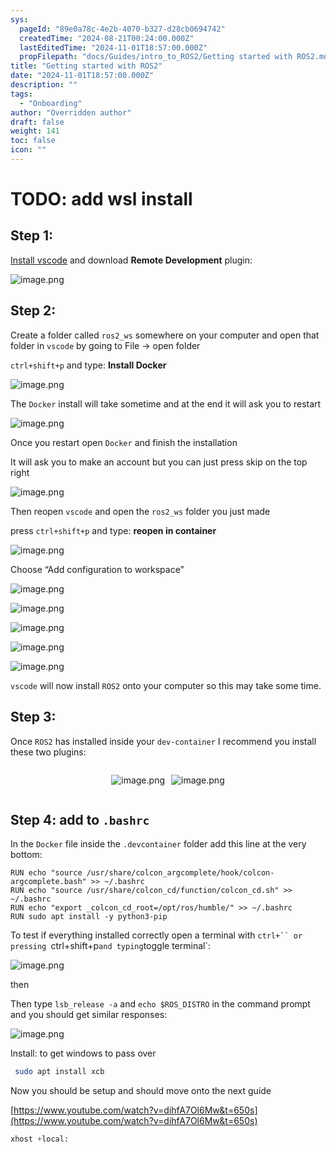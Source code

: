 ```yaml
---
sys:
  pageId: "89e0a78c-4e2b-4070-b327-d28cb0694742"
  createdTime: "2024-08-21T00:24:00.000Z"
  lastEditedTime: "2024-11-01T18:57:00.000Z"
  propFilepath: "docs/Guides/intro_to_ROS2/Getting started with ROS2.md"
title: "Getting started with ROS2"
date: "2024-11-01T18:57:00.000Z"
description: ""
tags:
  - "Onboarding"
author: "Overridden author"
draft: false
weight: 141
toc: false
icon: ""
---
```


# TODO: add wsl install

## Step 1:

[Install vscode](https://code.visualstudio.com/download) and download **Remote Development** plugin:

![image.png](https://prod-files-secure.s3.us-west-2.amazonaws.com/d518164a-d88e-44d1-a4ee-3adb3bd8bce0/efb52993-1881-4a40-b95e-6f020334f022/image.png?X-Amz-Algorithm=AWS4-HMAC-SHA256&X-Amz-Content-Sha256=UNSIGNED-PAYLOAD&X-Amz-Credential=ASIAZI2LB466VWQOQGKC%2F20250210%2Fus-west-2%2Fs3%2Faws4_request&X-Amz-Date=20250210T110441Z&X-Amz-Expires=3600&X-Amz-Security-Token=IQoJb3JpZ2luX2VjEKP%2F%2F%2F%2F%2F%2F%2F%2F%2F%2FwEaCXVzLXdlc3QtMiJHMEUCID2rlX%2FlPo3vMsw4goxeN4DK066IUCv%2FslsUfC%2FciUsGAiEAmAHHPtRoYmfRSfGSHlfLmOUoA%2BIy%2Fvf4KkwQubjMif8qiAQIvP%2F%2F%2F%2F%2F%2F%2F%2F%2F%2FARAAGgw2Mzc0MjMxODM4MDUiDLGOBV%2B3QH3XuO2rYCrcA8hjaMZX7JrBuOjmu3Q9ysCSxJPlcEKEQ63IP6cHwtQzvm%2BcFJqNxeTQLIcRtuI6Pir9lmqto8dIxiBKPZFE2HrfKPxYrgNRh2Q66BfgF3hc4FUPc4zmdA7ATjxqaNJETXF%2FsjjhOdHC7A627XUSlR9l0aKepxX6YcGJTD91B9waUTnon4GUbG0sqsa0GXuHYRUEnm74%2BymdiO0ZqYZafNhxngdRJQgISljVUWh7IlJS5Bt%2BeUgfDsgdtEZuOyfChwbRmtd%2F7tdzf6CWs3qeKSXvPUNBVdnEtp6mQUP1tb7c5sDnP1NvVVlnHSCYrAYRVPID9mVp9k0vHG1l7wbOKaxjq%2F1edDSICYLEn80psDKhGOIUN0QPxf52FpwIOmsMLKJ%2FAOzpu%2BW%2FyH7Og3yBYsnhv4W064jmn89ekHV9Nq%2FGQmvosD4Ts%2BgFrQwF3uqWG2OyTBhAgBKygZQ2PmMcL6JAVcMv9FRsSiyOzDSu3OiZYFh%2ByUvsH2XSCW%2FJpPvq1ECrdCupsLgTEW5f7FRElW%2FYrmSI4Y4d6OOJEmDiVsPY12ecGRMFAY%2BY2oCydMTto9JjlAFKexMRYL96ryCR08qkLHQEahbcPd69f7kC%2BNwJ%2Bic%2BA14Ejq64kWRYMLaup70GOqUB68T3QTEmKNVvFZJWOPLhphNwSqXYV9ze1QsmI8YgCPPVWs2GVM21T6BRnS7LQJact6d7%2Bj5x8DnY4ctmcl2SVha7X7GW27jO8g1d74rgjAKMCimnaCJyQYjqqo7HON50xyt0j6kY6j1n02uJzSUhB5c95p5Oy2aAhlJUstYg5%2B064HoRFrh8neeas%2BQk1M5nXR42pvDJDUdjcqZtJzVqZKABQS2X&X-Amz-Signature=9e13ea19d6dea52761f37238b889a5970585a6bd82740e7462799b7534297aac&X-Amz-SignedHeaders=host&x-id=GetObject)

## Step 2:

Create a folder called `ros2_ws` somewhere on your computer and open that folder in `vscode` by going to File → open folder 

`ctrl+shift+p` and type: **Install Docker**

![image.png](https://prod-files-secure.s3.us-west-2.amazonaws.com/d518164a-d88e-44d1-a4ee-3adb3bd8bce0/2269dc0e-1cd5-47ff-bceb-c04ad9b2eab0/image.png?X-Amz-Algorithm=AWS4-HMAC-SHA256&X-Amz-Content-Sha256=UNSIGNED-PAYLOAD&X-Amz-Credential=ASIAZI2LB466VWQOQGKC%2F20250210%2Fus-west-2%2Fs3%2Faws4_request&X-Amz-Date=20250210T110441Z&X-Amz-Expires=3600&X-Amz-Security-Token=IQoJb3JpZ2luX2VjEKP%2F%2F%2F%2F%2F%2F%2F%2F%2F%2FwEaCXVzLXdlc3QtMiJHMEUCID2rlX%2FlPo3vMsw4goxeN4DK066IUCv%2FslsUfC%2FciUsGAiEAmAHHPtRoYmfRSfGSHlfLmOUoA%2BIy%2Fvf4KkwQubjMif8qiAQIvP%2F%2F%2F%2F%2F%2F%2F%2F%2F%2FARAAGgw2Mzc0MjMxODM4MDUiDLGOBV%2B3QH3XuO2rYCrcA8hjaMZX7JrBuOjmu3Q9ysCSxJPlcEKEQ63IP6cHwtQzvm%2BcFJqNxeTQLIcRtuI6Pir9lmqto8dIxiBKPZFE2HrfKPxYrgNRh2Q66BfgF3hc4FUPc4zmdA7ATjxqaNJETXF%2FsjjhOdHC7A627XUSlR9l0aKepxX6YcGJTD91B9waUTnon4GUbG0sqsa0GXuHYRUEnm74%2BymdiO0ZqYZafNhxngdRJQgISljVUWh7IlJS5Bt%2BeUgfDsgdtEZuOyfChwbRmtd%2F7tdzf6CWs3qeKSXvPUNBVdnEtp6mQUP1tb7c5sDnP1NvVVlnHSCYrAYRVPID9mVp9k0vHG1l7wbOKaxjq%2F1edDSICYLEn80psDKhGOIUN0QPxf52FpwIOmsMLKJ%2FAOzpu%2BW%2FyH7Og3yBYsnhv4W064jmn89ekHV9Nq%2FGQmvosD4Ts%2BgFrQwF3uqWG2OyTBhAgBKygZQ2PmMcL6JAVcMv9FRsSiyOzDSu3OiZYFh%2ByUvsH2XSCW%2FJpPvq1ECrdCupsLgTEW5f7FRElW%2FYrmSI4Y4d6OOJEmDiVsPY12ecGRMFAY%2BY2oCydMTto9JjlAFKexMRYL96ryCR08qkLHQEahbcPd69f7kC%2BNwJ%2Bic%2BA14Ejq64kWRYMLaup70GOqUB68T3QTEmKNVvFZJWOPLhphNwSqXYV9ze1QsmI8YgCPPVWs2GVM21T6BRnS7LQJact6d7%2Bj5x8DnY4ctmcl2SVha7X7GW27jO8g1d74rgjAKMCimnaCJyQYjqqo7HON50xyt0j6kY6j1n02uJzSUhB5c95p5Oy2aAhlJUstYg5%2B064HoRFrh8neeas%2BQk1M5nXR42pvDJDUdjcqZtJzVqZKABQS2X&X-Amz-Signature=b42da4c5db41b9b398c01a1f22e783ca01f71418f370b803f81463894c085dd4&X-Amz-SignedHeaders=host&x-id=GetObject)

The `Docker` install will take sometime and at the end it will ask you to restart

![image.png](https://prod-files-secure.s3.us-west-2.amazonaws.com/d518164a-d88e-44d1-a4ee-3adb3bd8bce0/ed233f78-be33-4b1f-b89c-9c346c0e961e/image.png?X-Amz-Algorithm=AWS4-HMAC-SHA256&X-Amz-Content-Sha256=UNSIGNED-PAYLOAD&X-Amz-Credential=ASIAZI2LB466VWQOQGKC%2F20250210%2Fus-west-2%2Fs3%2Faws4_request&X-Amz-Date=20250210T110441Z&X-Amz-Expires=3600&X-Amz-Security-Token=IQoJb3JpZ2luX2VjEKP%2F%2F%2F%2F%2F%2F%2F%2F%2F%2FwEaCXVzLXdlc3QtMiJHMEUCID2rlX%2FlPo3vMsw4goxeN4DK066IUCv%2FslsUfC%2FciUsGAiEAmAHHPtRoYmfRSfGSHlfLmOUoA%2BIy%2Fvf4KkwQubjMif8qiAQIvP%2F%2F%2F%2F%2F%2F%2F%2F%2F%2FARAAGgw2Mzc0MjMxODM4MDUiDLGOBV%2B3QH3XuO2rYCrcA8hjaMZX7JrBuOjmu3Q9ysCSxJPlcEKEQ63IP6cHwtQzvm%2BcFJqNxeTQLIcRtuI6Pir9lmqto8dIxiBKPZFE2HrfKPxYrgNRh2Q66BfgF3hc4FUPc4zmdA7ATjxqaNJETXF%2FsjjhOdHC7A627XUSlR9l0aKepxX6YcGJTD91B9waUTnon4GUbG0sqsa0GXuHYRUEnm74%2BymdiO0ZqYZafNhxngdRJQgISljVUWh7IlJS5Bt%2BeUgfDsgdtEZuOyfChwbRmtd%2F7tdzf6CWs3qeKSXvPUNBVdnEtp6mQUP1tb7c5sDnP1NvVVlnHSCYrAYRVPID9mVp9k0vHG1l7wbOKaxjq%2F1edDSICYLEn80psDKhGOIUN0QPxf52FpwIOmsMLKJ%2FAOzpu%2BW%2FyH7Og3yBYsnhv4W064jmn89ekHV9Nq%2FGQmvosD4Ts%2BgFrQwF3uqWG2OyTBhAgBKygZQ2PmMcL6JAVcMv9FRsSiyOzDSu3OiZYFh%2ByUvsH2XSCW%2FJpPvq1ECrdCupsLgTEW5f7FRElW%2FYrmSI4Y4d6OOJEmDiVsPY12ecGRMFAY%2BY2oCydMTto9JjlAFKexMRYL96ryCR08qkLHQEahbcPd69f7kC%2BNwJ%2Bic%2BA14Ejq64kWRYMLaup70GOqUB68T3QTEmKNVvFZJWOPLhphNwSqXYV9ze1QsmI8YgCPPVWs2GVM21T6BRnS7LQJact6d7%2Bj5x8DnY4ctmcl2SVha7X7GW27jO8g1d74rgjAKMCimnaCJyQYjqqo7HON50xyt0j6kY6j1n02uJzSUhB5c95p5Oy2aAhlJUstYg5%2B064HoRFrh8neeas%2BQk1M5nXR42pvDJDUdjcqZtJzVqZKABQS2X&X-Amz-Signature=612ef0255c098f55096ee5a004794f7663f8138d81287476ecb3b064c934a8ae&X-Amz-SignedHeaders=host&x-id=GetObject)

Once you restart open `Docker` and finish the installation

It will ask you to make an account but you can just press skip on the top right

![image.png](https://prod-files-secure.s3.us-west-2.amazonaws.com/d518164a-d88e-44d1-a4ee-3adb3bd8bce0/21010ad9-1659-4fd9-9f59-9932a09b2a3d/image.png?X-Amz-Algorithm=AWS4-HMAC-SHA256&X-Amz-Content-Sha256=UNSIGNED-PAYLOAD&X-Amz-Credential=ASIAZI2LB466VWQOQGKC%2F20250210%2Fus-west-2%2Fs3%2Faws4_request&X-Amz-Date=20250210T110441Z&X-Amz-Expires=3600&X-Amz-Security-Token=IQoJb3JpZ2luX2VjEKP%2F%2F%2F%2F%2F%2F%2F%2F%2F%2FwEaCXVzLXdlc3QtMiJHMEUCID2rlX%2FlPo3vMsw4goxeN4DK066IUCv%2FslsUfC%2FciUsGAiEAmAHHPtRoYmfRSfGSHlfLmOUoA%2BIy%2Fvf4KkwQubjMif8qiAQIvP%2F%2F%2F%2F%2F%2F%2F%2F%2F%2FARAAGgw2Mzc0MjMxODM4MDUiDLGOBV%2B3QH3XuO2rYCrcA8hjaMZX7JrBuOjmu3Q9ysCSxJPlcEKEQ63IP6cHwtQzvm%2BcFJqNxeTQLIcRtuI6Pir9lmqto8dIxiBKPZFE2HrfKPxYrgNRh2Q66BfgF3hc4FUPc4zmdA7ATjxqaNJETXF%2FsjjhOdHC7A627XUSlR9l0aKepxX6YcGJTD91B9waUTnon4GUbG0sqsa0GXuHYRUEnm74%2BymdiO0ZqYZafNhxngdRJQgISljVUWh7IlJS5Bt%2BeUgfDsgdtEZuOyfChwbRmtd%2F7tdzf6CWs3qeKSXvPUNBVdnEtp6mQUP1tb7c5sDnP1NvVVlnHSCYrAYRVPID9mVp9k0vHG1l7wbOKaxjq%2F1edDSICYLEn80psDKhGOIUN0QPxf52FpwIOmsMLKJ%2FAOzpu%2BW%2FyH7Og3yBYsnhv4W064jmn89ekHV9Nq%2FGQmvosD4Ts%2BgFrQwF3uqWG2OyTBhAgBKygZQ2PmMcL6JAVcMv9FRsSiyOzDSu3OiZYFh%2ByUvsH2XSCW%2FJpPvq1ECrdCupsLgTEW5f7FRElW%2FYrmSI4Y4d6OOJEmDiVsPY12ecGRMFAY%2BY2oCydMTto9JjlAFKexMRYL96ryCR08qkLHQEahbcPd69f7kC%2BNwJ%2Bic%2BA14Ejq64kWRYMLaup70GOqUB68T3QTEmKNVvFZJWOPLhphNwSqXYV9ze1QsmI8YgCPPVWs2GVM21T6BRnS7LQJact6d7%2Bj5x8DnY4ctmcl2SVha7X7GW27jO8g1d74rgjAKMCimnaCJyQYjqqo7HON50xyt0j6kY6j1n02uJzSUhB5c95p5Oy2aAhlJUstYg5%2B064HoRFrh8neeas%2BQk1M5nXR42pvDJDUdjcqZtJzVqZKABQS2X&X-Amz-Signature=1406e031f5c788ece5b5b98b9052f93b7ced439b58211809ca20572adbfb291f&X-Amz-SignedHeaders=host&x-id=GetObject)

Then reopen `vscode` and open the `ros2_ws` folder you just made

press `ctrl+shift+p` and type: **reopen in container**

![image.png](https://prod-files-secure.s3.us-west-2.amazonaws.com/d518164a-d88e-44d1-a4ee-3adb3bd8bce0/4e93b8c2-41ad-488c-8095-c74205196118/image.png?X-Amz-Algorithm=AWS4-HMAC-SHA256&X-Amz-Content-Sha256=UNSIGNED-PAYLOAD&X-Amz-Credential=ASIAZI2LB466VWQOQGKC%2F20250210%2Fus-west-2%2Fs3%2Faws4_request&X-Amz-Date=20250210T110441Z&X-Amz-Expires=3600&X-Amz-Security-Token=IQoJb3JpZ2luX2VjEKP%2F%2F%2F%2F%2F%2F%2F%2F%2F%2FwEaCXVzLXdlc3QtMiJHMEUCID2rlX%2FlPo3vMsw4goxeN4DK066IUCv%2FslsUfC%2FciUsGAiEAmAHHPtRoYmfRSfGSHlfLmOUoA%2BIy%2Fvf4KkwQubjMif8qiAQIvP%2F%2F%2F%2F%2F%2F%2F%2F%2F%2FARAAGgw2Mzc0MjMxODM4MDUiDLGOBV%2B3QH3XuO2rYCrcA8hjaMZX7JrBuOjmu3Q9ysCSxJPlcEKEQ63IP6cHwtQzvm%2BcFJqNxeTQLIcRtuI6Pir9lmqto8dIxiBKPZFE2HrfKPxYrgNRh2Q66BfgF3hc4FUPc4zmdA7ATjxqaNJETXF%2FsjjhOdHC7A627XUSlR9l0aKepxX6YcGJTD91B9waUTnon4GUbG0sqsa0GXuHYRUEnm74%2BymdiO0ZqYZafNhxngdRJQgISljVUWh7IlJS5Bt%2BeUgfDsgdtEZuOyfChwbRmtd%2F7tdzf6CWs3qeKSXvPUNBVdnEtp6mQUP1tb7c5sDnP1NvVVlnHSCYrAYRVPID9mVp9k0vHG1l7wbOKaxjq%2F1edDSICYLEn80psDKhGOIUN0QPxf52FpwIOmsMLKJ%2FAOzpu%2BW%2FyH7Og3yBYsnhv4W064jmn89ekHV9Nq%2FGQmvosD4Ts%2BgFrQwF3uqWG2OyTBhAgBKygZQ2PmMcL6JAVcMv9FRsSiyOzDSu3OiZYFh%2ByUvsH2XSCW%2FJpPvq1ECrdCupsLgTEW5f7FRElW%2FYrmSI4Y4d6OOJEmDiVsPY12ecGRMFAY%2BY2oCydMTto9JjlAFKexMRYL96ryCR08qkLHQEahbcPd69f7kC%2BNwJ%2Bic%2BA14Ejq64kWRYMLaup70GOqUB68T3QTEmKNVvFZJWOPLhphNwSqXYV9ze1QsmI8YgCPPVWs2GVM21T6BRnS7LQJact6d7%2Bj5x8DnY4ctmcl2SVha7X7GW27jO8g1d74rgjAKMCimnaCJyQYjqqo7HON50xyt0j6kY6j1n02uJzSUhB5c95p5Oy2aAhlJUstYg5%2B064HoRFrh8neeas%2BQk1M5nXR42pvDJDUdjcqZtJzVqZKABQS2X&X-Amz-Signature=b2fb7636e46f5b9ffa55ac84520530fde9227956f9204131fd2c7da1ffc1b981&X-Amz-SignedHeaders=host&x-id=GetObject)

Choose “Add configuration to workspace”

![image.png](https://prod-files-secure.s3.us-west-2.amazonaws.com/d518164a-d88e-44d1-a4ee-3adb3bd8bce0/9560b282-5060-4989-ba37-97e7b2c22476/image.png?X-Amz-Algorithm=AWS4-HMAC-SHA256&X-Amz-Content-Sha256=UNSIGNED-PAYLOAD&X-Amz-Credential=ASIAZI2LB466VWQOQGKC%2F20250210%2Fus-west-2%2Fs3%2Faws4_request&X-Amz-Date=20250210T110441Z&X-Amz-Expires=3600&X-Amz-Security-Token=IQoJb3JpZ2luX2VjEKP%2F%2F%2F%2F%2F%2F%2F%2F%2F%2FwEaCXVzLXdlc3QtMiJHMEUCID2rlX%2FlPo3vMsw4goxeN4DK066IUCv%2FslsUfC%2FciUsGAiEAmAHHPtRoYmfRSfGSHlfLmOUoA%2BIy%2Fvf4KkwQubjMif8qiAQIvP%2F%2F%2F%2F%2F%2F%2F%2F%2F%2FARAAGgw2Mzc0MjMxODM4MDUiDLGOBV%2B3QH3XuO2rYCrcA8hjaMZX7JrBuOjmu3Q9ysCSxJPlcEKEQ63IP6cHwtQzvm%2BcFJqNxeTQLIcRtuI6Pir9lmqto8dIxiBKPZFE2HrfKPxYrgNRh2Q66BfgF3hc4FUPc4zmdA7ATjxqaNJETXF%2FsjjhOdHC7A627XUSlR9l0aKepxX6YcGJTD91B9waUTnon4GUbG0sqsa0GXuHYRUEnm74%2BymdiO0ZqYZafNhxngdRJQgISljVUWh7IlJS5Bt%2BeUgfDsgdtEZuOyfChwbRmtd%2F7tdzf6CWs3qeKSXvPUNBVdnEtp6mQUP1tb7c5sDnP1NvVVlnHSCYrAYRVPID9mVp9k0vHG1l7wbOKaxjq%2F1edDSICYLEn80psDKhGOIUN0QPxf52FpwIOmsMLKJ%2FAOzpu%2BW%2FyH7Og3yBYsnhv4W064jmn89ekHV9Nq%2FGQmvosD4Ts%2BgFrQwF3uqWG2OyTBhAgBKygZQ2PmMcL6JAVcMv9FRsSiyOzDSu3OiZYFh%2ByUvsH2XSCW%2FJpPvq1ECrdCupsLgTEW5f7FRElW%2FYrmSI4Y4d6OOJEmDiVsPY12ecGRMFAY%2BY2oCydMTto9JjlAFKexMRYL96ryCR08qkLHQEahbcPd69f7kC%2BNwJ%2Bic%2BA14Ejq64kWRYMLaup70GOqUB68T3QTEmKNVvFZJWOPLhphNwSqXYV9ze1QsmI8YgCPPVWs2GVM21T6BRnS7LQJact6d7%2Bj5x8DnY4ctmcl2SVha7X7GW27jO8g1d74rgjAKMCimnaCJyQYjqqo7HON50xyt0j6kY6j1n02uJzSUhB5c95p5Oy2aAhlJUstYg5%2B064HoRFrh8neeas%2BQk1M5nXR42pvDJDUdjcqZtJzVqZKABQS2X&X-Amz-Signature=fb2f129ad28913030c5a20e6da694d883165a269a9be2d5802da2f39889ffca2&X-Amz-SignedHeaders=host&x-id=GetObject)

![image.png](https://prod-files-secure.s3.us-west-2.amazonaws.com/d518164a-d88e-44d1-a4ee-3adb3bd8bce0/2ee63f81-886b-48e8-a553-dc6e5eac99e4/image.png?X-Amz-Algorithm=AWS4-HMAC-SHA256&X-Amz-Content-Sha256=UNSIGNED-PAYLOAD&X-Amz-Credential=ASIAZI2LB466VWQOQGKC%2F20250210%2Fus-west-2%2Fs3%2Faws4_request&X-Amz-Date=20250210T110441Z&X-Amz-Expires=3600&X-Amz-Security-Token=IQoJb3JpZ2luX2VjEKP%2F%2F%2F%2F%2F%2F%2F%2F%2F%2FwEaCXVzLXdlc3QtMiJHMEUCID2rlX%2FlPo3vMsw4goxeN4DK066IUCv%2FslsUfC%2FciUsGAiEAmAHHPtRoYmfRSfGSHlfLmOUoA%2BIy%2Fvf4KkwQubjMif8qiAQIvP%2F%2F%2F%2F%2F%2F%2F%2F%2F%2FARAAGgw2Mzc0MjMxODM4MDUiDLGOBV%2B3QH3XuO2rYCrcA8hjaMZX7JrBuOjmu3Q9ysCSxJPlcEKEQ63IP6cHwtQzvm%2BcFJqNxeTQLIcRtuI6Pir9lmqto8dIxiBKPZFE2HrfKPxYrgNRh2Q66BfgF3hc4FUPc4zmdA7ATjxqaNJETXF%2FsjjhOdHC7A627XUSlR9l0aKepxX6YcGJTD91B9waUTnon4GUbG0sqsa0GXuHYRUEnm74%2BymdiO0ZqYZafNhxngdRJQgISljVUWh7IlJS5Bt%2BeUgfDsgdtEZuOyfChwbRmtd%2F7tdzf6CWs3qeKSXvPUNBVdnEtp6mQUP1tb7c5sDnP1NvVVlnHSCYrAYRVPID9mVp9k0vHG1l7wbOKaxjq%2F1edDSICYLEn80psDKhGOIUN0QPxf52FpwIOmsMLKJ%2FAOzpu%2BW%2FyH7Og3yBYsnhv4W064jmn89ekHV9Nq%2FGQmvosD4Ts%2BgFrQwF3uqWG2OyTBhAgBKygZQ2PmMcL6JAVcMv9FRsSiyOzDSu3OiZYFh%2ByUvsH2XSCW%2FJpPvq1ECrdCupsLgTEW5f7FRElW%2FYrmSI4Y4d6OOJEmDiVsPY12ecGRMFAY%2BY2oCydMTto9JjlAFKexMRYL96ryCR08qkLHQEahbcPd69f7kC%2BNwJ%2Bic%2BA14Ejq64kWRYMLaup70GOqUB68T3QTEmKNVvFZJWOPLhphNwSqXYV9ze1QsmI8YgCPPVWs2GVM21T6BRnS7LQJact6d7%2Bj5x8DnY4ctmcl2SVha7X7GW27jO8g1d74rgjAKMCimnaCJyQYjqqo7HON50xyt0j6kY6j1n02uJzSUhB5c95p5Oy2aAhlJUstYg5%2B064HoRFrh8neeas%2BQk1M5nXR42pvDJDUdjcqZtJzVqZKABQS2X&X-Amz-Signature=16c84d28c8180712202e50f958658b553d20ba92553d34e08d068f9942cd0300&X-Amz-SignedHeaders=host&x-id=GetObject)

![image.png](https://prod-files-secure.s3.us-west-2.amazonaws.com/d518164a-d88e-44d1-a4ee-3adb3bd8bce0/ae1580b2-b048-407e-aed9-b584224a7a04/image.png?X-Amz-Algorithm=AWS4-HMAC-SHA256&X-Amz-Content-Sha256=UNSIGNED-PAYLOAD&X-Amz-Credential=ASIAZI2LB466VWQOQGKC%2F20250210%2Fus-west-2%2Fs3%2Faws4_request&X-Amz-Date=20250210T110441Z&X-Amz-Expires=3600&X-Amz-Security-Token=IQoJb3JpZ2luX2VjEKP%2F%2F%2F%2F%2F%2F%2F%2F%2F%2FwEaCXVzLXdlc3QtMiJHMEUCID2rlX%2FlPo3vMsw4goxeN4DK066IUCv%2FslsUfC%2FciUsGAiEAmAHHPtRoYmfRSfGSHlfLmOUoA%2BIy%2Fvf4KkwQubjMif8qiAQIvP%2F%2F%2F%2F%2F%2F%2F%2F%2F%2FARAAGgw2Mzc0MjMxODM4MDUiDLGOBV%2B3QH3XuO2rYCrcA8hjaMZX7JrBuOjmu3Q9ysCSxJPlcEKEQ63IP6cHwtQzvm%2BcFJqNxeTQLIcRtuI6Pir9lmqto8dIxiBKPZFE2HrfKPxYrgNRh2Q66BfgF3hc4FUPc4zmdA7ATjxqaNJETXF%2FsjjhOdHC7A627XUSlR9l0aKepxX6YcGJTD91B9waUTnon4GUbG0sqsa0GXuHYRUEnm74%2BymdiO0ZqYZafNhxngdRJQgISljVUWh7IlJS5Bt%2BeUgfDsgdtEZuOyfChwbRmtd%2F7tdzf6CWs3qeKSXvPUNBVdnEtp6mQUP1tb7c5sDnP1NvVVlnHSCYrAYRVPID9mVp9k0vHG1l7wbOKaxjq%2F1edDSICYLEn80psDKhGOIUN0QPxf52FpwIOmsMLKJ%2FAOzpu%2BW%2FyH7Og3yBYsnhv4W064jmn89ekHV9Nq%2FGQmvosD4Ts%2BgFrQwF3uqWG2OyTBhAgBKygZQ2PmMcL6JAVcMv9FRsSiyOzDSu3OiZYFh%2ByUvsH2XSCW%2FJpPvq1ECrdCupsLgTEW5f7FRElW%2FYrmSI4Y4d6OOJEmDiVsPY12ecGRMFAY%2BY2oCydMTto9JjlAFKexMRYL96ryCR08qkLHQEahbcPd69f7kC%2BNwJ%2Bic%2BA14Ejq64kWRYMLaup70GOqUB68T3QTEmKNVvFZJWOPLhphNwSqXYV9ze1QsmI8YgCPPVWs2GVM21T6BRnS7LQJact6d7%2Bj5x8DnY4ctmcl2SVha7X7GW27jO8g1d74rgjAKMCimnaCJyQYjqqo7HON50xyt0j6kY6j1n02uJzSUhB5c95p5Oy2aAhlJUstYg5%2B064HoRFrh8neeas%2BQk1M5nXR42pvDJDUdjcqZtJzVqZKABQS2X&X-Amz-Signature=084f1b27ae15f71822d4f791d0d82ce99752d3eb095b23d8e5d22070e63241ae&X-Amz-SignedHeaders=host&x-id=GetObject)

![image.png](https://prod-files-secure.s3.us-west-2.amazonaws.com/d518164a-d88e-44d1-a4ee-3adb3bd8bce0/53255b28-f75e-430f-b9e3-c0ac8577e42b/image.png?X-Amz-Algorithm=AWS4-HMAC-SHA256&X-Amz-Content-Sha256=UNSIGNED-PAYLOAD&X-Amz-Credential=ASIAZI2LB466VWQOQGKC%2F20250210%2Fus-west-2%2Fs3%2Faws4_request&X-Amz-Date=20250210T110441Z&X-Amz-Expires=3600&X-Amz-Security-Token=IQoJb3JpZ2luX2VjEKP%2F%2F%2F%2F%2F%2F%2F%2F%2F%2FwEaCXVzLXdlc3QtMiJHMEUCID2rlX%2FlPo3vMsw4goxeN4DK066IUCv%2FslsUfC%2FciUsGAiEAmAHHPtRoYmfRSfGSHlfLmOUoA%2BIy%2Fvf4KkwQubjMif8qiAQIvP%2F%2F%2F%2F%2F%2F%2F%2F%2F%2FARAAGgw2Mzc0MjMxODM4MDUiDLGOBV%2B3QH3XuO2rYCrcA8hjaMZX7JrBuOjmu3Q9ysCSxJPlcEKEQ63IP6cHwtQzvm%2BcFJqNxeTQLIcRtuI6Pir9lmqto8dIxiBKPZFE2HrfKPxYrgNRh2Q66BfgF3hc4FUPc4zmdA7ATjxqaNJETXF%2FsjjhOdHC7A627XUSlR9l0aKepxX6YcGJTD91B9waUTnon4GUbG0sqsa0GXuHYRUEnm74%2BymdiO0ZqYZafNhxngdRJQgISljVUWh7IlJS5Bt%2BeUgfDsgdtEZuOyfChwbRmtd%2F7tdzf6CWs3qeKSXvPUNBVdnEtp6mQUP1tb7c5sDnP1NvVVlnHSCYrAYRVPID9mVp9k0vHG1l7wbOKaxjq%2F1edDSICYLEn80psDKhGOIUN0QPxf52FpwIOmsMLKJ%2FAOzpu%2BW%2FyH7Og3yBYsnhv4W064jmn89ekHV9Nq%2FGQmvosD4Ts%2BgFrQwF3uqWG2OyTBhAgBKygZQ2PmMcL6JAVcMv9FRsSiyOzDSu3OiZYFh%2ByUvsH2XSCW%2FJpPvq1ECrdCupsLgTEW5f7FRElW%2FYrmSI4Y4d6OOJEmDiVsPY12ecGRMFAY%2BY2oCydMTto9JjlAFKexMRYL96ryCR08qkLHQEahbcPd69f7kC%2BNwJ%2Bic%2BA14Ejq64kWRYMLaup70GOqUB68T3QTEmKNVvFZJWOPLhphNwSqXYV9ze1QsmI8YgCPPVWs2GVM21T6BRnS7LQJact6d7%2Bj5x8DnY4ctmcl2SVha7X7GW27jO8g1d74rgjAKMCimnaCJyQYjqqo7HON50xyt0j6kY6j1n02uJzSUhB5c95p5Oy2aAhlJUstYg5%2B064HoRFrh8neeas%2BQk1M5nXR42pvDJDUdjcqZtJzVqZKABQS2X&X-Amz-Signature=1be24f4e05d3d4dffb0565752775600f951ba83004fb4da624e98701c17de4cb&X-Amz-SignedHeaders=host&x-id=GetObject)

![image.png](https://prod-files-secure.s3.us-west-2.amazonaws.com/d518164a-d88e-44d1-a4ee-3adb3bd8bce0/7c562767-5af9-4ffb-97d1-327bcdf4ee00/image.png?X-Amz-Algorithm=AWS4-HMAC-SHA256&X-Amz-Content-Sha256=UNSIGNED-PAYLOAD&X-Amz-Credential=ASIAZI2LB466VWQOQGKC%2F20250210%2Fus-west-2%2Fs3%2Faws4_request&X-Amz-Date=20250210T110441Z&X-Amz-Expires=3600&X-Amz-Security-Token=IQoJb3JpZ2luX2VjEKP%2F%2F%2F%2F%2F%2F%2F%2F%2F%2FwEaCXVzLXdlc3QtMiJHMEUCID2rlX%2FlPo3vMsw4goxeN4DK066IUCv%2FslsUfC%2FciUsGAiEAmAHHPtRoYmfRSfGSHlfLmOUoA%2BIy%2Fvf4KkwQubjMif8qiAQIvP%2F%2F%2F%2F%2F%2F%2F%2F%2F%2FARAAGgw2Mzc0MjMxODM4MDUiDLGOBV%2B3QH3XuO2rYCrcA8hjaMZX7JrBuOjmu3Q9ysCSxJPlcEKEQ63IP6cHwtQzvm%2BcFJqNxeTQLIcRtuI6Pir9lmqto8dIxiBKPZFE2HrfKPxYrgNRh2Q66BfgF3hc4FUPc4zmdA7ATjxqaNJETXF%2FsjjhOdHC7A627XUSlR9l0aKepxX6YcGJTD91B9waUTnon4GUbG0sqsa0GXuHYRUEnm74%2BymdiO0ZqYZafNhxngdRJQgISljVUWh7IlJS5Bt%2BeUgfDsgdtEZuOyfChwbRmtd%2F7tdzf6CWs3qeKSXvPUNBVdnEtp6mQUP1tb7c5sDnP1NvVVlnHSCYrAYRVPID9mVp9k0vHG1l7wbOKaxjq%2F1edDSICYLEn80psDKhGOIUN0QPxf52FpwIOmsMLKJ%2FAOzpu%2BW%2FyH7Og3yBYsnhv4W064jmn89ekHV9Nq%2FGQmvosD4Ts%2BgFrQwF3uqWG2OyTBhAgBKygZQ2PmMcL6JAVcMv9FRsSiyOzDSu3OiZYFh%2ByUvsH2XSCW%2FJpPvq1ECrdCupsLgTEW5f7FRElW%2FYrmSI4Y4d6OOJEmDiVsPY12ecGRMFAY%2BY2oCydMTto9JjlAFKexMRYL96ryCR08qkLHQEahbcPd69f7kC%2BNwJ%2Bic%2BA14Ejq64kWRYMLaup70GOqUB68T3QTEmKNVvFZJWOPLhphNwSqXYV9ze1QsmI8YgCPPVWs2GVM21T6BRnS7LQJact6d7%2Bj5x8DnY4ctmcl2SVha7X7GW27jO8g1d74rgjAKMCimnaCJyQYjqqo7HON50xyt0j6kY6j1n02uJzSUhB5c95p5Oy2aAhlJUstYg5%2B064HoRFrh8neeas%2BQk1M5nXR42pvDJDUdjcqZtJzVqZKABQS2X&X-Amz-Signature=a2667ca90a830105a96a5789b655f9f1aaf841bb2af80db3cebbc7c84b57c483&X-Amz-SignedHeaders=host&x-id=GetObject)

`vscode` will now install `ROS2` onto your computer so this may take some time.

## Step 3:

Once `ROS2` has installed inside your `dev-container` I recommend you install these two plugins:

<div style="display: flex;flex-direction: row; column-gap:10px; max-width: 630px;justify-content: center;">
<div>

![image.png](https://prod-files-secure.s3.us-west-2.amazonaws.com/d518164a-d88e-44d1-a4ee-3adb3bd8bce0/3fc3d550-5a54-4ba1-ba6b-faa01cdb7369/image.png?X-Amz-Algorithm=AWS4-HMAC-SHA256&X-Amz-Content-Sha256=UNSIGNED-PAYLOAD&X-Amz-Credential=ASIAZI2LB4664FWNTDUM%2F20250210%2Fus-west-2%2Fs3%2Faws4_request&X-Amz-Date=20250210T110443Z&X-Amz-Expires=3600&X-Amz-Security-Token=IQoJb3JpZ2luX2VjEKP%2F%2F%2F%2F%2F%2F%2F%2F%2F%2FwEaCXVzLXdlc3QtMiJIMEYCIQDgbgv8k6nVAdcqI8pRC19ZteoVAu0%2B1mRCYGJG9HQbCQIhAK6taYVnOJTwRz413wKQABGwdoILWMzVjVOYdWvnPeDKKogECLz%2F%2F%2F%2F%2F%2F%2F%2F%2F%2FwEQABoMNjM3NDIzMTgzODA1IgxItpxy4J3CvaOuC3gq3AOwdBCA21DwawxIZ3V3B7tKxN0EuPpEHnmc4%2BxpkpR%2Fy6zXz7Rt19LrQjGjyYZBBRUUgQop9M%2BJTGzlRfaRNi2yLL00BO608%2B8QJ%2Fvaq7l%2FnDGs2uVZ88rq3h6RlhIzB%2BIC0rgBB6%2FrVWun9L%2B4aVvFX1Fw70S14vGBhkNkh9AF1SSA15pGPt37XeYc9DMEfBESX5vlvEBGtU1dHI%2BYWulkEt1CEmr7dz57wmV5WkfoMa8qYkQozIrv9ZvmmSXEPQqpDYO4BH8g3B%2FfitC9rZmnEE5c3eZXpn54ejkjVBDRj16LTsGuR%2BIAQ3MlmQZviFIA03SFvwlozdnx%2BCSCY3xUO1O6FhF6AuanMuXKSPYqIc8rbapFLEbwmlHpTK5xeyxbd4Fpp%2FPfjF6JKgu%2BCEQHgKREHGVUSitV9taWPehQK2aI5%2FRkkSq2KgxTBCylRN8ezwgXkah4dR9NAKeRk6A5QPIGoXoOHI4JcnyWjyhEw7XWSMb8gW%2BJrIMODvT5UKUkLmFs4VIvfm45jAmVQEJXgVrPc2vE%2F6zLZdtYLJc%2FkjPSv2%2BVdRysl6Fn%2FT7vxtvNVvz9NmLMC3TYeoWHmwxy4z%2BThlUTFypysYY%2FZ8k4eqTPHulTPrkchxQnpDD2rae9BjqkAauaI%2Fm3A2sGw54aUTcni%2BzrZGD3WFxZriA0nAeiaLzshx%2BPCKZUibsh2frPdbMeeny9kdTVhtkAjX4urGJaVGBj1B4RSpkKfDissDRA8z4yFH1uyKhclaVh56GE1P1isOIkagFH6gA0OBginvaBBdHt0UCfzo32jeoGyGnwj%2BdvJy7okpHJqSym9GJhAzce%2FOrUXQpJg5FnSoWf%2FL6sX78Cz2Ha&X-Amz-Signature=3deed07d0f5df0e52f12da906e4825c23ce4390ca2adaad94c4bc52c4d5ebdb0&X-Amz-SignedHeaders=host&x-id=GetObject)

</div>
<div>

![image.png](https://prod-files-secure.s3.us-west-2.amazonaws.com/d518164a-d88e-44d1-a4ee-3adb3bd8bce0/d994cc66-13c2-4093-a5a3-f84cf4601a82/image.png?X-Amz-Algorithm=AWS4-HMAC-SHA256&X-Amz-Content-Sha256=UNSIGNED-PAYLOAD&X-Amz-Credential=ASIAZI2LB466W5PV33AJ%2F20250210%2Fus-west-2%2Fs3%2Faws4_request&X-Amz-Date=20250210T110443Z&X-Amz-Expires=3600&X-Amz-Security-Token=IQoJb3JpZ2luX2VjEKP%2F%2F%2F%2F%2F%2F%2F%2F%2F%2FwEaCXVzLXdlc3QtMiJHMEUCIHSGqHGig3J4lSBh2MTVr55qIw%2Bfr23SqCynA2fz6398AiEA03zEDLG3XnfnlQSsjK5KBcxPgc%2B%2FjxLBrxWRZm9DL2IqiAQIvP%2F%2F%2F%2F%2F%2F%2F%2F%2F%2FARAAGgw2Mzc0MjMxODM4MDUiDNdMeOLEF%2BhpU9J2kircA3G9X7JbkW3kfUemIUSNk8NkXlltpiPLVXGwy0kGqfEE7J2I%2BjQwoIYPo08nszrsgFtd2Q553BHwKBuUkvPC4gdDzBwOtamhUYZjHZGGq4zd4NYKXyN8Qhh%2BfDUM6zFMjyAyGfiiGlIJCiHDkxzeqpurlD8BpEPByIsV9DwcOnm0LE0OvCVNFTJ1kxta5gnGWlRsRBSDoJjoR%2BkulHj05c%2B9S%2B6grJWTBIsyiJ84BGFxDc9f3%2FNRbVPteFJqJae%2Bh%2FjVtgDLpSifngSen4psmYQ4dVMlaqs8sMgj6a6%2BFz7r%2FE0rqhgh2ZfZAY0xlXZm5P4MkbTKbKDZgFN8PCBvT3ECD%2BYGbNwVHq3DnkCrn4r6ryc5%2BleDfi4KSWtCk7cpPawRd9bh%2F9Q%2FO0XWCsA6TGdERzYqT66tzRQUZyayIafelnRSLvc14MlSOdLv5JnDsl5d8WfntB7lfO20wQbbLifkS%2BAItSFB4zriy3UKdbDBA2jojvVNUJ4aHE1gJT3nz5KEZRkbJou6oLIsnI6M6QMtokxTrHSUlyFsYrJr8ZN82o51o%2BuK%2BkfMpTA2Tb%2BacWabb7%2BkHXw636mcHRGOEoUS3INRZbjBBAK2JD8NlJxcik7IOje5GcUbdHYCMPCtp70GOqUBCKGXDadz76ft%2FoRYn6XKrnJPHadd4rrWGrkZTbJo7xLOFluSSv6wteJVDuNI2b4bz%2F5HgOdRoc2OHW6jZjm%2Bi8Qo3FjyAIOosFq%2FGIdjO8WhegVfTLf3yds7PJqeNo5vbdpDNcBt4lE6%2B5YXYl%2BviazRmhrMxa9tNbicvTblijCu%2FDIrWt4dJ%2B%2FnGhKWCYSq4YLZjWyrLnGry%2BaaCJ3fFfhrCi74&X-Amz-Signature=6694e174e1fa926d89e8f04cd1ad2f145559e6b35a6b5d86de87a7df64bf5691&X-Amz-SignedHeaders=host&x-id=GetObject)

</div>
</div>

## Step 4: add to `.bashrc`

In the `Docker` file inside the `.devcontainer` folder add this line at the very bottom: 

```docker
RUN echo "source /usr/share/colcon_argcomplete/hook/colcon-argcomplete.bash" >> ~/.bashrc
RUN echo "source /usr/share/colcon_cd/function/colcon_cd.sh" >> ~/.bashrc
RUN echo "export _colcon_cd_root=/opt/ros/humble/" >> ~/.bashrc
RUN sudo apt install -y python3-pip 
```

To test if everything installed correctly open a terminal with `ctrl+`` or pressing `ctrl+shift+p` and typing `toggle terminal`:

![image.png](https://prod-files-secure.s3.us-west-2.amazonaws.com/d518164a-d88e-44d1-a4ee-3adb3bd8bce0/6a4943d8-b04e-4c02-9a58-775f3384d1a5/image.png?X-Amz-Algorithm=AWS4-HMAC-SHA256&X-Amz-Content-Sha256=UNSIGNED-PAYLOAD&X-Amz-Credential=ASIAZI2LB466VWQOQGKC%2F20250210%2Fus-west-2%2Fs3%2Faws4_request&X-Amz-Date=20250210T110441Z&X-Amz-Expires=3600&X-Amz-Security-Token=IQoJb3JpZ2luX2VjEKP%2F%2F%2F%2F%2F%2F%2F%2F%2F%2FwEaCXVzLXdlc3QtMiJHMEUCID2rlX%2FlPo3vMsw4goxeN4DK066IUCv%2FslsUfC%2FciUsGAiEAmAHHPtRoYmfRSfGSHlfLmOUoA%2BIy%2Fvf4KkwQubjMif8qiAQIvP%2F%2F%2F%2F%2F%2F%2F%2F%2F%2FARAAGgw2Mzc0MjMxODM4MDUiDLGOBV%2B3QH3XuO2rYCrcA8hjaMZX7JrBuOjmu3Q9ysCSxJPlcEKEQ63IP6cHwtQzvm%2BcFJqNxeTQLIcRtuI6Pir9lmqto8dIxiBKPZFE2HrfKPxYrgNRh2Q66BfgF3hc4FUPc4zmdA7ATjxqaNJETXF%2FsjjhOdHC7A627XUSlR9l0aKepxX6YcGJTD91B9waUTnon4GUbG0sqsa0GXuHYRUEnm74%2BymdiO0ZqYZafNhxngdRJQgISljVUWh7IlJS5Bt%2BeUgfDsgdtEZuOyfChwbRmtd%2F7tdzf6CWs3qeKSXvPUNBVdnEtp6mQUP1tb7c5sDnP1NvVVlnHSCYrAYRVPID9mVp9k0vHG1l7wbOKaxjq%2F1edDSICYLEn80psDKhGOIUN0QPxf52FpwIOmsMLKJ%2FAOzpu%2BW%2FyH7Og3yBYsnhv4W064jmn89ekHV9Nq%2FGQmvosD4Ts%2BgFrQwF3uqWG2OyTBhAgBKygZQ2PmMcL6JAVcMv9FRsSiyOzDSu3OiZYFh%2ByUvsH2XSCW%2FJpPvq1ECrdCupsLgTEW5f7FRElW%2FYrmSI4Y4d6OOJEmDiVsPY12ecGRMFAY%2BY2oCydMTto9JjlAFKexMRYL96ryCR08qkLHQEahbcPd69f7kC%2BNwJ%2Bic%2BA14Ejq64kWRYMLaup70GOqUB68T3QTEmKNVvFZJWOPLhphNwSqXYV9ze1QsmI8YgCPPVWs2GVM21T6BRnS7LQJact6d7%2Bj5x8DnY4ctmcl2SVha7X7GW27jO8g1d74rgjAKMCimnaCJyQYjqqo7HON50xyt0j6kY6j1n02uJzSUhB5c95p5Oy2aAhlJUstYg5%2B064HoRFrh8neeas%2BQk1M5nXR42pvDJDUdjcqZtJzVqZKABQS2X&X-Amz-Signature=890999ce39d002e6c334bbe16855057f0beaa92e4f56e7678772983ee7379542&X-Amz-SignedHeaders=host&x-id=GetObject)

then 

Then type `lsb_release -a` and `echo $ROS_DISTRO` in the command prompt and you should get similar responses:

![image.png](https://prod-files-secure.s3.us-west-2.amazonaws.com/d518164a-d88e-44d1-a4ee-3adb3bd8bce0/3e635dec-a805-4e85-8b9e-d000e5b71a4e/image.png?X-Amz-Algorithm=AWS4-HMAC-SHA256&X-Amz-Content-Sha256=UNSIGNED-PAYLOAD&X-Amz-Credential=ASIAZI2LB466VWQOQGKC%2F20250210%2Fus-west-2%2Fs3%2Faws4_request&X-Amz-Date=20250210T110441Z&X-Amz-Expires=3600&X-Amz-Security-Token=IQoJb3JpZ2luX2VjEKP%2F%2F%2F%2F%2F%2F%2F%2F%2F%2FwEaCXVzLXdlc3QtMiJHMEUCID2rlX%2FlPo3vMsw4goxeN4DK066IUCv%2FslsUfC%2FciUsGAiEAmAHHPtRoYmfRSfGSHlfLmOUoA%2BIy%2Fvf4KkwQubjMif8qiAQIvP%2F%2F%2F%2F%2F%2F%2F%2F%2F%2FARAAGgw2Mzc0MjMxODM4MDUiDLGOBV%2B3QH3XuO2rYCrcA8hjaMZX7JrBuOjmu3Q9ysCSxJPlcEKEQ63IP6cHwtQzvm%2BcFJqNxeTQLIcRtuI6Pir9lmqto8dIxiBKPZFE2HrfKPxYrgNRh2Q66BfgF3hc4FUPc4zmdA7ATjxqaNJETXF%2FsjjhOdHC7A627XUSlR9l0aKepxX6YcGJTD91B9waUTnon4GUbG0sqsa0GXuHYRUEnm74%2BymdiO0ZqYZafNhxngdRJQgISljVUWh7IlJS5Bt%2BeUgfDsgdtEZuOyfChwbRmtd%2F7tdzf6CWs3qeKSXvPUNBVdnEtp6mQUP1tb7c5sDnP1NvVVlnHSCYrAYRVPID9mVp9k0vHG1l7wbOKaxjq%2F1edDSICYLEn80psDKhGOIUN0QPxf52FpwIOmsMLKJ%2FAOzpu%2BW%2FyH7Og3yBYsnhv4W064jmn89ekHV9Nq%2FGQmvosD4Ts%2BgFrQwF3uqWG2OyTBhAgBKygZQ2PmMcL6JAVcMv9FRsSiyOzDSu3OiZYFh%2ByUvsH2XSCW%2FJpPvq1ECrdCupsLgTEW5f7FRElW%2FYrmSI4Y4d6OOJEmDiVsPY12ecGRMFAY%2BY2oCydMTto9JjlAFKexMRYL96ryCR08qkLHQEahbcPd69f7kC%2BNwJ%2Bic%2BA14Ejq64kWRYMLaup70GOqUB68T3QTEmKNVvFZJWOPLhphNwSqXYV9ze1QsmI8YgCPPVWs2GVM21T6BRnS7LQJact6d7%2Bj5x8DnY4ctmcl2SVha7X7GW27jO8g1d74rgjAKMCimnaCJyQYjqqo7HON50xyt0j6kY6j1n02uJzSUhB5c95p5Oy2aAhlJUstYg5%2B064HoRFrh8neeas%2BQk1M5nXR42pvDJDUdjcqZtJzVqZKABQS2X&X-Amz-Signature=1af3162481adc0ba5a32a9cf25097aa5d50047e2f7bee41a48c5d1e6bafa57ac&X-Amz-SignedHeaders=host&x-id=GetObject)

Install:  to get windows to pass over

```bash
 sudo apt install xcb
```

Now you should be setup and should move onto the next guide 

[https://www.youtube.com/watch?v=dihfA7Ol6Mw&t=650s](https://www.youtube.com/watch?v=dihfA7Ol6Mw&t=650s)

```python
xhost +local:
```
